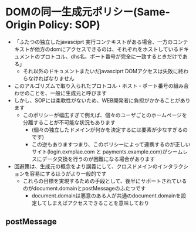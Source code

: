 # DOMの同一生成元ポリシー(Same-Origin Policy: SOP)
* 「ふたつの独立したjavasciprt 実行コンテキストがある場合、一方のコンテキストが他方のdomにアクセスできるのは、それぞれをホストしているドキュメントのプロトコル、dhs名、ポート番号が完全に一致するときだけである」
  * それ以外のドキュメントまたいだjavasciprt DOMアクセスは失敗に終わらなければなりません
* このアルゴリズムで取り入られたプロトコル・ホスト・ポート番号の組み合わせのことを、一般に生成元と呼びます
* しかし、SOPには柔軟性がないため、WEB開発者に負担がかかることがあります
  * このポリシーが幅広すぎて例えば、個々のユーザごとのホームページを分離することが不可能な状況もあります
    * (個々の独立したドメインが何かを決定するには要素が少なすぎるのです)
    * この逆もありますつまり、このポリシーによって連携するのが正しいサイト(login.exmplae.com と payments.example.com)がシームレスにデータ交換を行うのが困難になる場合があります
* 回避策は、生成元の概念をより講義にして、クロスドメインのインタラクションを容易にするほうがより一般的です
  * これらの目標を実現するための手段として、後半にサポートされているのがdocument.domainとpostMessageのふたつです
    * document.domainは悪意のある人が共通のdocument.domainを設定してしまえばアクセスできることを意味しており

## postMessage
